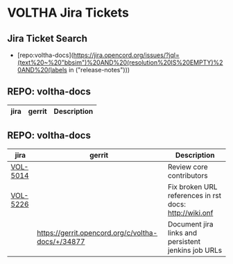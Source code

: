 VOLTHA Jira Tickets
===================

Jira Ticket Search
------------------

- [repo:voltha-docs](https://jira.opencord.org/issues/?jql=(text%20~%20"bbsim")%20AND%20(resolution%20IS%20EMPTY)%20AND%20(labels in ("release-notes")))


REPO: voltha-docs
-----------------
    
| jira | gerrit | Description |
| -----| ------ | ------------|


REPO: voltha-docs
-----------------

| jira | gerrit | Description |
| -----| ------ | ------------|
| [VOL-5014](https://jira.opencord.org/browse/VOL-5014) | | Review core contributors |
| [VOL-5226](https://jira.opencord.org/browse/VOL-5226) | | Fix broken URL references in rst docs: http://wiki.onf |
| | https://gerrit.opencord.org/c/voltha-docs/+/34877 | Document jira links and persistent jenkins job URLs |